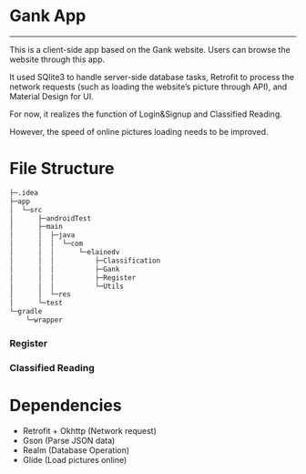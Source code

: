 # Gank App
----
This is a client-side app based on the Gank website. Users can browse the website through this app.

It used SQlite3 to handle server-side database tasks, Retrofit to process the network requests (such as loading the website’s picture through API), and Material Design for UI.

For now, it realizes the function of Login&Signup and Classified Reading.

However, the speed of online pictures loading needs to be improved.

# File Structure

```bash
├─.idea
├─app
│  └─src
│      ├─androidTest
│      ├─main
│      │  ├─java
│      │  │  └─com
│      │  │      └─elainedv
│      │  │          ├─Classification
│      │  │          ├─Gank
│      │  │          ├─Register
│      │  │          └─Utils
│      │  └─res
│      └─test
└─gradle
    └─wrapper
```
### Register


### Classified Reading



# Dependencies
- Retrofit + Okhttp (Network request)
- Gson (Parse JSON data)
- Realm (Database Operation)
- Glide (Load pictures online)

